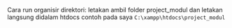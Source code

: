 Cara run organisir direktori:
letakan ambil folder project_modul dan letakan langsung didalam htdocs contoh pada saya `C:\xampp\htdocs\project_modul`